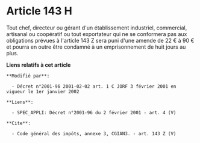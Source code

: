 # Article 143 H

Tout chef, directeur ou gérant d'un établissement industriel, commercial, artisanal ou coopératif ou tout exportateur qui ne
se conformera pas aux obligations prévues à l'article 143 Z sera puni d'une amende de 22 € à 90 € et pourra en outre être
condamné à un emprisonnement de huit jours au plus.

**Liens relatifs à cet article**

	**Modifié par**:

	  - Décret n°2001-96 2001-02-02 art. 1 C JORF 3 février 2001 en vigueur le 1er janvier 2002

	**Liens**:

	  - SPEC_APPLI: Décret n°2001-96 du 2 février 2001 - art. 4 (V)

	**Cite**:

	  - Code général des impôts, annexe 3, CGIAN3. - art. 143 Z (V)
